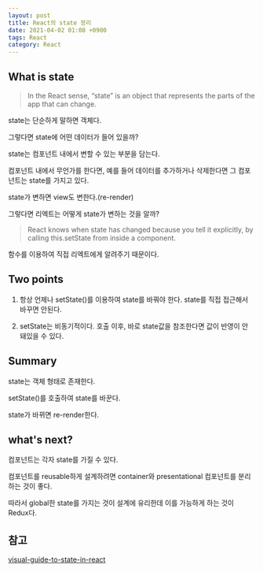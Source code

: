 ```yaml
---
layout: post
title: React의 state 정리
date: 2021-04-02 01:08 +0900
tags: React
category: React
---
```


## What is state

>In the React sense, “state” is an object that represents the parts of the app that can change.

state는 단순하게 말하면 객체다.

그렇다면 state에 어떤 데이터가 들어 있을까?

state는 컴포넌트 내에서 변할 수 있는 부분을 담는다.

컴포넌트 내에서 무언가를 한다면, 예를 들어 데이터를 추가하거나 삭제한다면 그 컴포넌트는 state를 가지고 있다.

state가 변하면 view도 변한다.(re-render)

그렇다면 리엑트는 어떻게 state가 변하는 것을 알까?

>React knows when state has changed because you tell it explicitly, by calling this.setState from inside a component.

함수를 이용하여 직접 리엑트에게 알려주기 때문이다.

## Two points

1. 항상 언제나 setState()를 이용하여 state를 바꿔야 한다. state를 직접 접근해서 바꾸면 안된다.

2. setState는 비동기적이다. 호출 이후, 바로 state값을 참조한다면 값이 반영이 안 돼있을 수 있다.

## Summary

state는 객체 형태로 존재한다.

setState()를 호출하여 state를 바꾼다.

state가 바뀌면 re-render한다.

## what's next?

컴포넌트는 각자 state를 가질 수 있다.

컴포넌트를 reusable하게 설계하려면 container와 presentational 컴포넌트를 분리하는 것이 좋다.

따라서 global한 state를 가지는 것이 설계에 유리한데 이를 가능하게 하는 것이 Redux다.

## 참고

[visual-guide-to-state-in-react](https://daveceddia.com/visual-guide-to-state-in-react/)
